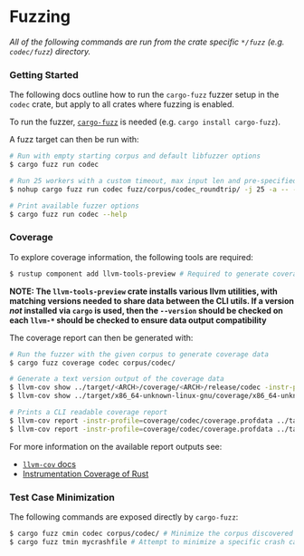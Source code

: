 # Fuzzing

_All of the following commands are run from the crate specific `*/fuzz` (e.g. `codec/fuzz`) directory._

### Getting Started

The following docs outline how to run the `cargo-fuzz` fuzzer setup in the `codec` crate, but apply to all crates where fuzzing is enabled.

To run the fuzzer, [`cargo-fuzz`](https://github.com/rust-fuzz/cargo-fuzz) is needed (e.g. `cargo install cargo-fuzz`). 

A fuzz target can then be run with:

```bash
# Run with empty starting corpus and default libfuzzer options
$ cargo fuzz run codec

# Run 25 workers with a custom timeout, max input len and pre-specified corpus
$ nohup cargo fuzz run codec fuzz/corpus/codec_roundtrip/ -j 25 -a -- -max_len=5000 -timeout=1 -workers=25 & 

# Print available fuzzer options
$ cargo fuzz run codec --help 
```

### Coverage

To explore coverage information, the following tools are required:

```bash
$ rustup component add llvm-tools-preview # Required to generate coverage report data
```

**NOTE: The `llvm-tools-preview` crate installs various llvm utilities, with matching versions needed to share data between the CLI utils. If a version _not_ installed via `cargo` is used, then the `--version` should be checked on each `llvm-*` should be checked to ensure data output compatibility**

The coverage report can then be generated with:

```bash
# Run the fuzzer with the given corpus to generate coverage data
$ cargo fuzz coverage codec corpus/codec/ 

# Generate a text version output of the coverage data
$ llvm-cov show ../target/<ARCH>/coverage/<ARCH>/release/codec -instr-profile=coverage/codec/coverage.profdata > coverage.txt 
$ llvm-cov show ../target/x86_64-unknown-linux-gnu/coverage/x86_64-unknown-linux-gnu/release/codec -instr-profile=coverage/codec/coverage.profdata > coverage.txt # Example on Ubuntu

# Prints a CLI readable coverage report
$ llvm-cov report -instr-profile=coverage/codec/coverage.profdata ../target/<ARCH>/coverage/<ARCH>/release/codec 
$ llvm-cov report -instr-profile=coverage/codec/coverage.profdata ../target/x86_64-unknown-linux-gnu/coverage/x86_64-unknown-linux-gnu/release/codec # Example on Ubuntu
```

For more information on the available report outputs see:
- [`llvm-cov` docs](https://llvm.org/docs/CommandGuide/llvm-cov.html)
- [Instrumentation Coverage of Rust](https://doc.rust-lang.org/rustc/instrument-coverage.html#installing-llvm-coverage-tools)


### Test Case Minimization

The following commands are exposed directly by `cargo-fuzz`:

```bash
$ cargo fuzz cmin codec corpus/codec/ # Minimize the corpus discovered so far in `corpus/codec`
$ cargo fuzz tmin mycrashfile # Attempt to minimize a specific crash case for debugging root causes
```